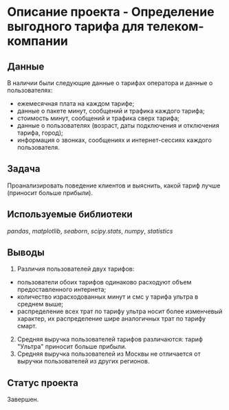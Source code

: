 # Описание проекта - Определение выгодного тарифа для телеком-компании

## Данные
В наличии были следующие данные о тарифах оператора и данные о пользователях:
- ежемесячная плата на каждом тарифе;
- данные о пакете минут, сообщений и трафика каждого тарифа;
- стоимость минут, сообщений и трафика сверх тарифа;
- данные о пользователях (возраст, даты подключения и отключения тарифа, город);
- информация о звонках, сообщениях и интернет-сессиях каждого пользователя.

## Задача
Проанализировать поведение клиентов и выяснить, какой тариф лучше (приносит больше прибыли).

## Используемые библиотеки
*pandas*, *matplotlib*, *seaborn*, *scipy.stats*, *numpy*, *statistics*

## Выводы
1. Различия пользователей двух тарифов:
- пользователи обоих тарифов одинаково расходуют объем предоставленного интернета;
- количество израсходованных минут и смс у тарифа ультра в среднем выше;
- распределение всех трат по тарифу ультра носит более изменчевый характер, их распределение шире аналогичных трат по тарифу смарт.
2. Средняя выручка пользователей тарифов различаются: тариф "Ультра" приносит больше прибыли.
3. Средняя выручка пользователей из Москвы не отличается от выручки пользователей из других регионов.

## Статус проекта
Завершен.